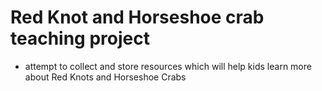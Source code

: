 # Red Knot and Horseshoe crab teaching project

- attempt to collect and store resources which will help kids learn more about Red Knots and Horseshoe Crabs
